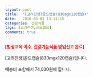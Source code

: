 ```yaml
---
layout: post
title:  "[고려진생]골드캡슐(830mgx120캡슐)"
date:   2016-03-01 13:11:45
categories: 건강식품
tags: [고려진생,골드캡슐]
comments: true
---
```


<strong><span style="color: rgb(255, 0, 0);">[법정교육 이수, 건강기능식품 영업신고 완료]</span></strong>
<br><br>
[고려진생]골드캡슐(830mgx120캡슐)입니다.
<br><br>
배송비 포함해서 74,000원에 팝니다.
<br>
<br>
<img class="image" src="https://4.bp.blogspot.com/-p3O4Fh1uS8Y/W_qYfuz-O_I/AAAAAAAAA2M/Rd41PbBMPagn3ekXdGcKnB9fy8BzBQ-nACLcBGAs/s320/34623572457.jpg" alt=""/>
<br>
<br>
<img class="image" src="http://www.nbbang.co.kr/data/webedit/20170919151254_nkpenksn.jpg" alt=""/>  